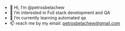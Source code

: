 - 👋 Hi, I’m @petrosbelachew
- 👀 I’m interested in Full stack development and QA
- 🌱 I’m currently learning automated qa
- 📫  reach me by my email: petrosbelachew@gmail.com

<!---
petrosbelachew/petrosbelachew is a ✨ special ✨ repository because its `README.md` (this file) appears on your GitHub profile.
You can click the Preview link to take a look at your changes.
--->
